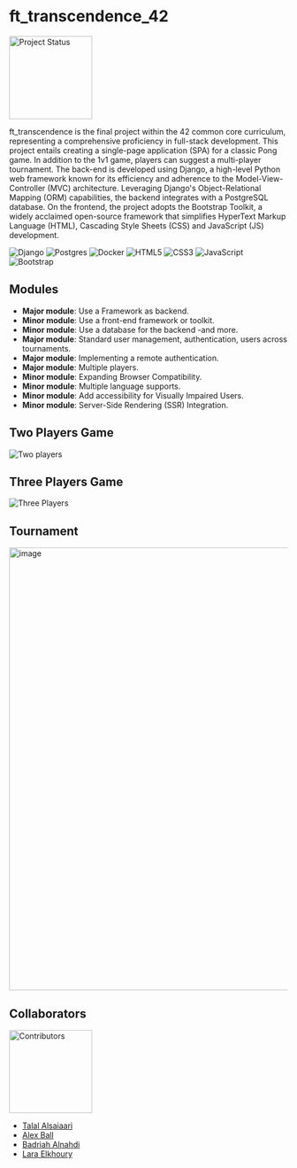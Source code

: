 # ft_transcendence_42

<img src="https://img.shields.io/badge/Passed-100%25-brightgreen" alt="Project Status" width="150">

ft_transcendence is the final project within the 42 common core curriculum, representing a comprehensive proficiency in full-stack development. This project entails creating a single-page application (SPA) for a classic Pong game. In addition to the 1v1 game, players can suggest a multi-player tournament. The back-end is developed using Django, a high-level Python web framework known for its efficiency and adherence to the Model-View-Controller (MVC) architecture. Leveraging Django's Object-Relational Mapping (ORM) capabilities, the backend integrates with a PostgreSQL database.
On the frontend, the project adopts the Bootstrap Toolkit, a widely acclaimed open-source framework that simplifies HyperText Markup Language (HTML), Cascading Style Sheets (CSS) and JavaScript (JS) development.

![Django](https://img.shields.io/badge/django-%23092E20.svg?style=for-the-badge&logo=django&logoColor=white) ![Postgres](https://img.shields.io/badge/postgres-%23316192.svg?style=for-the-badge&logo=postgresql&logoColor=white) ![Docker](https://img.shields.io/badge/docker-%230db7ed.svg?style=for-the-badge&logo=docker&logoColor=white) ![HTML5](https://img.shields.io/badge/html5-%23E34F26.svg?style=for-the-badge&logo=html5&logoColor=white) ![CSS3](https://img.shields.io/badge/css3-%231572B6.svg?style=for-the-badge&logo=css3&logoColor=white) ![JavaScript](https://img.shields.io/badge/javascript-%23323330.svg?style=for-the-badge&logo=javascript&logoColor=%23F7DF1E) ![Bootstrap](https://img.shields.io/badge/bootstrap-%238511FA.svg?style=for-the-badge&logo=bootstrap&logoColor=white)

## Modules

- **Major module**: Use a Framework as backend.
- **Minor module**: Use a front-end framework or toolkit.
- **Minor module**: Use a database for the backend -and more.
- **Major module**: Standard user management, authentication, users across tournaments.
- **Major module**: Implementing a remote authentication.
- **Major module**: Multiple players.
- **Minor module**: Expanding Browser Compatibility.
- **Minor module**: Multiple language supports.
- **Minor module**: Add accessibility for Visually Impaired Users.
- **Minor module**: Server-Side Rendering (SSR) Integration.

## Two Players Game

![Two players](https://github.com/Larakh88/ft_transcendence_42/assets/88907380/3f063bea-deb5-4b0c-8b27-a53c3e1a22f3)

## Three Players Game

![Three Players](https://github.com/Larakh88/ft_transcendence_42/assets/88907380/7c8639c5-ac60-4636-9858-e6c4164b5ed9)

## Tournament

<img width="800" alt="image" src="https://github.com/Larakh88/ft_transcendence_42/assets/88907380/174f2aab-1ae1-4ca1-9113-44884134a6a2">

## Collaborators

<img src="https://img.shields.io/badge/Contributors-4-blue" alt="Contributors" width="150">

- [Talal Alsaiaari](https://github.com/TalalAlsaiaari)
- [Alex Ball](https://github.com/alexhmball)
- [Badriah Alnahdi](https://github.com/00bn)
- [Lara Elkhoury](https://github.com/Larakh88)

